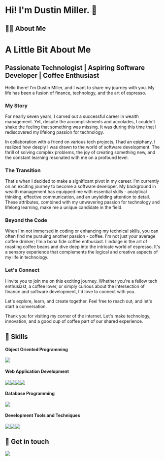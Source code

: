 <h1>Hi! I'm Dustin Miller. 👋</h1>
<h2>👨🏻 About Me</h2>
<p> 
        <h1>A Little Bit About Me</h1>
        <h2>Passionate Technologist | Aspiring Software Developer | Coffee Enthusiast</h2>
        <p>Hello there! I'm Dustin Miller, and I want to share my journey with you. My life has been a fusion of finance, technology, and the art of espresso.</p>
        <h3>My Story</h3>
        <p>For nearly seven years, I carved out a successful career in wealth management. Yet, despite the accomplishments and accolades, I couldn't shake the feeling that something was missing. It was during this time that I rediscovered my lifelong passion for technology.</p>
        <p>In collaboration with a friend on various tech projects, I had an epiphany. I realized how deeply I was drawn to the world of software development. The thrill of solving complex problems, the joy of creating something new, and the constant learning resonated with me on a profound level.</p>
        <h3>The Transition</h3>
        <p>That's when I decided to make a significant pivot in my career. I'm currently on an exciting journey to become a software developer. My background in wealth management has equipped me with essential skills - analytical thinking, effective communication, and an unyielding attention to detail. These attributes, combined with my unwavering passion for technology and lifelong learning, make me a unique candidate in the field.</p>
        <h3>Beyond the Code</h3>
        <p>When I'm not immersed in coding or enhancing my technical skills, you can often find me pursuing another passion - coffee. I'm not just your average coffee drinker; I'm a bona fide coffee enthusiast. I indulge in the art of roasting coffee beans and dive deep into the intricate world of espresso. It's a sensory experience that complements the logical and creative aspects of my life in technology.</p>
        <h3>Let's Connect</h3>
        <p>I invite you to join me on this exciting journey. Whether you're a fellow tech enthusiast, a coffee lover, or simply curious about the intersection of finance and software development, I'd love to connect with you.</p>
        <p>Let's explore, learn, and create together. Feel free to reach out, and let's start a conversation.</p>
        <p>Thank you for visiting my corner of the internet. Let's make technology, innovation, and a good cup of coffee part of our shared experience.</p>

</p>

<h2>🧰 Skills</h2>
<h4>Object Oriented Programming</h4>
<p><img src="https://img.shields.io/badge/c%23-%23239120.svg?style=for-the-badge&logo=csharp&logoColor=white"/></p>

<h4>Web Application Development</h4>
<p><img src="https://img.shields.io/badge/html5-%23E34F26.svg?style=for-the-badge&logo=html5&logoColor=white"/><img src="https://img.shields.io/badge/css3-%231572B6.svg?style=for-the-badge&logo=css3&logoColor=white"/><img src="https://img.shields.io/badge/javascript-%23323330.svg?style=for-the-badge&logo=javascript&logoColor=%23F7DF1E"/><img src="https://img.shields.io/badge/vuejs-%2335495e.svg?style=for-the-badge&logo=vuedotjs&logoColor=%234FC08D"/></p>

<h4>Database Programming</h4>
<p><img src="https://img.shields.io/badge/Microsoft%20SQL%20Server-CC2927?style=for-the-badge&logo=microsoft%20sql%20server&logoColor=white"/></p>

<h4>Development Tools and Techniques</h4>
<p><img src="https://img.shields.io/badge/git-%23F05033.svg?style=for-the-badge&logo=git&logoColor=white"/><img src="https://img.shields.io/badge/Visual%20Studio-5C2D91.svg?style=for-the-badge&logo=visual-studio&logoColor=white"/><img src="https://img.shields.io/badge/Visual%20Studio%20Code-0078d7.svg?style=for-the-badge&logo=visual-studio-code&logoColor=white"/></p>


<h2>📝 Get in touch</h2>
<a href="https://www.linkedin.com/in/dustmil/"><img src="https://img.shields.io/badge/linkedin-%230077B5.svg?style=for-the-badge&logo=linkedin&logoColor=white" href="https://www.linkedin.com/in/dustmil/"/></a>
